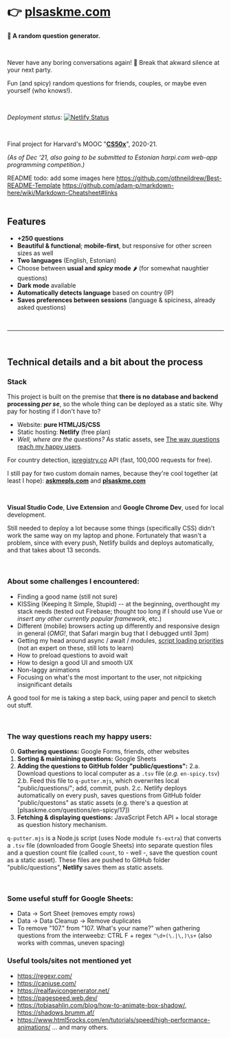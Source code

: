 # 👉 [plsaskme.com]

**💬 A random question generator.** 

<br>

Never have any boring conversations again! 🎉 Break that akward silence at your next party.

Fun (and spicy) random questions for friends, couples, or maybe even yourself (who knows!).

<br>

*Deployment status:*
[![Netlify Status](https://api.netlify.com/api/v1/badges/9c1ee742-e7f5-45a9-b093-d2defe49339c/deploy-status)](https://app.netlify.com/sites/conversee/deploys)

<br>

Final project for Harvard's MOOC "__[CS50x]__", 2020-21.

*(As of Dec '21, also going to be submitted to Estonian harpi.com web-app programming competition.)*


README todo: add some images here
https://github.com/othneildrew/Best-README-Template
https://github.com/adam-p/markdown-here/wiki/Markdown-Cheatsheet#links
<br>
<br>
## Features
- **+250 questions**
- **Beautiful & functional**; **mobile-first**, but responsive for other screen sizes as well
- **Two languages** (English, Estonian)
- Choose between **usual and *spicy* mode** 🌶 (for somewhat naughtier questions)
- **Dark mode** available
- **Automatically detects language** based on country (IP)
- **Saves preferences between sessions** (language & spiciness, already asked questions)
<br>
<hr>
<br>

## Technical details and a bit about the process

### Stack
This project is built on the premise that __there is no database and backend processing *per se*__, so the whole thing can be deployed as a static site. Why pay for hosting if I don't have to?

- Website: **pure HTML/JS/CSS**
- Static hosting: **Netlify** (free plan)
- *Well, where are the questions?* As static assets, see [The way questions reach my happy users](#the-way-questions-reach-my-happy-users).


For country detection, [ipregistry.co] API (fast, 100,000 requests for free).

I still pay for two custom domain names, because they're cool together (at least I hope): __[askmepls.com]__ and __[plsaskme.com]__

<br>

__Visual Studio Code__, __Live Extension__ and __Google Chrome Dev__,  used for local development. 

Still needed to deploy a lot because some things (specifically CSS) didn't work the same way on my laptop and phone. Fortunately that wasn't a problem, since with every push, Netlify builds and deploys automatically, and that takes about 13 seconds.

<br>

### About some challenges I encountered:
- Finding a good name (still not sure)
- KISSing (Keeping It Simple, Stupid) -- at the beginning, overthought my stack needs (tested out Firebase; thought too long if I should use Vue or *insert any other currently popular framework*, etc.)
- Different (mobile) browsers acting up differently and responsive design in general (*OMG!*, that Safari margin bug that I debugged until 3pm)
- Getting my head around async / await / modules, [script loading priorities](https://addyosmani.com/blog/script-priorities/) (not an expert on these, still lots to learn)
- How to preload questions to avoid wait
- How to design a good UI and smooth UX
- Non-laggy animations
- Focusing on what's the most important to the user, not nitpicking insignificant details

A good tool for me is taking a step back, using paper and pencil to sketch out stuff.

<br>

### The way questions reach my happy users:
0. **Gathering questions:** Google Forms, friends, other websites
1. **Sorting & maintaining questions:** Google Sheets
2. **Adding the questions to GitHub folder "public/questions":**
    2.a. Download questions to local computer as a `.tsv` file (*e.g.* `en-spicy.tsv`)
    2.b. Feed this file to `q-putter.mjs`, which overwrites local "public/questions/"; add, commit, push.
    2.c. Netlify deploys automatically on every push, saves questions from GitHub folder "public/questons" as static assets
        (e.g. there's a question at [plsaskme.com/questions/en-spicy/17])
3. **Fetching & displaying questions:** JavaScript Fetch API + local storage as question history mechanism.

`q-putter.mjs` is a Node.js script (uses Node module `fs-extra`) that converts a `.tsv` file (downloaded from Google Sheets) into separate question files and a question count file (called `count`, to - well -, save the question count as a static asset). These files are pushed to GitHub folder "public/questions", **Netlify** saves them as static assets.

<br>

### Some useful stuff for Google Sheets:
- Data -> Sort Sheet (removes empty rows)
- Data -> Data Cleanup -> Remove duplicates
- To remove "107." from "107. What's your name?" when gathering questions from the interweebz: 
    CTRL F + regex `^\d+(\.|\,)\s+` (also works with commas, uneven spacing)

### Useful tools/sites not mentioned yet
- https://regexr.com/
- https://caniuse.com/
- https://realfavicongenerator.net/
- https://pagespeed.web.dev/
- https://tobiasahlin.com/blog/how-to-animate-box-shadow/, https://shadows.brumm.af/
- https://www.html5rocks.com/en/tutorials/speed/high-performance-animations/
... and many others.
    
[plsaskme.com]: <https://plsaskme.com>
[askmepls.com]: <https://askmepls.com>
[CS50x]: <https://cs50.harvard.edu/x/2021>
[ipregistry.co]: <https://ipregistry.co>
